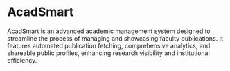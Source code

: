 # AcadSmart
AcadSmart is an advanced academic management system designed to streamline the process of managing and showcasing faculty publications. It features automated publication fetching, comprehensive analytics, and shareable public profiles, enhancing research visibility and institutional efficiency.
